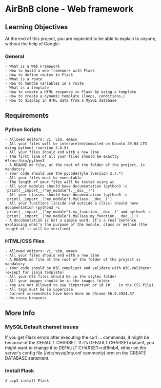 # AirBnB clone - Web framework

## Learning Objectives

At the end of this project, you are expected to be able to explain to anyone, without the help of Google:

### General

    - What is a Web Framework
    - How to build a web framework with Flask
    - How to define routes in Flask
    - What is a route
    - How to handle variables in a route
    - What is a template
    - How to create a HTML response in Flask by using a template
    - How to create a dynamic template (loops, conditions…)
    - How to display in HTML data from a MySQL database

## Requirements

### Python Scripts

    - Allowed editors: vi, vim, emacs
    - All your files will be interpreted/compiled on Ubuntu 20.04 LTS using python3 (version 3.8.5)
    - All your files should end with a new line
    - The first line of all your files should be exactly #!/usr/bin/python3
    - A README.md file, at the root of the folder of the project, is mandatory
    - Your code should use the pycodestyle (version 2.7.*)
    - All your files must be executable
    - The length of your files will be tested using wc
    - All your modules should have documentation (python3 -c 'print(__import__("my_module").__doc__)')
    - All your classes should have documentation (python3 -c 'print(__import__("my_module").MyClass.__doc__)')
    - All your functions (inside and outside a class) should have documentation (python3 -c 'print(__import__("my_module").my_function.__doc__)' and python3 -c 'print(__import__("my_module").MyClass.my_function.__doc__)')
    - A documentation is not a simple word, it’s a real sentence explaining what’s the purpose of the module, class or method (the length of it will be verified)

### HTML/CSS Files

    - Allowed editors: vi, vim, emacs
    - All your files should end with a new line
    - A README.md file at the root of the folder of the project is mandatory
    - Your code should be W3C compliant and validate with W3C-Validator (except for jinja template)
    - All your CSS files should be in the styles folder
    - All your images should be in the images folder
    - You are not allowed to use !important or id (#... in the CSS file)
    - All tags must be in uppercase
    - Current screenshots have been done on Chrome 56.0.2924.87.
    - No cross browsers

## More Info

### MySQL Default charset issues

If you get Flask errors after executing the curl ... commands, it might be because of the DEFAULT CHARSET. If it’s DEFAULT CHARSET=latam1, you might want to change it to DEFAULT CHARSET=utf8mb4, either on the server’s config file (/etc/mysql/my.cnf commonly) orm on the CREATE DATABASE statement.

### Install Flask

```bash
$ pip3 install Flask
```
